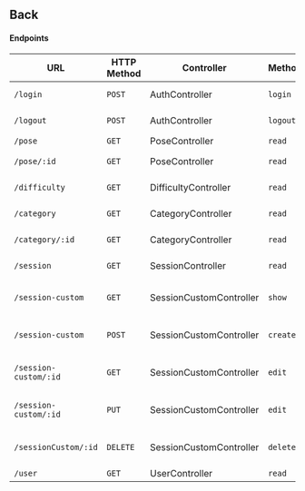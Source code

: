 ## Back

#### Endpoints

| URL                   | HTTP Method | Controller              | Method   | Content                   |
| --------------------- | ----------- | ----------------------- | -------- | ------------------------- |
| `/login`              | `POST`      | AuthController          | `login`  | Login form                |
| `/logout`             | `POST`      | AuthController          | `logout` | Logout form               |
| `/pose`               | `GET`       | PoseController          | `read`   | List poses                |
| `/pose/:id`           | `GET`       | PoseController          | `read`   | A specific pose           |
| `/difficulty`         | `GET`       | DifficultyController    | `read`   | List difficulties         |
| `/category`           | `GET`       | CategoryController      | `read`   | List categories           |
| `/category/:id`       | `GET`       | CategoryController      | `read`   | A specific category       |
| `/session`            | `GET`       | SessionController       | `read`   | List sessions             |
| `/session-custom`     | `GET`       | SessionCustomController | `show`   | List session custom       |
| `/session-custom`     | `POST`      | SessionCustomController | `create` | Create session custom     |
| `/session-custom/:id` | `GET`       | SessionCustomController | `edit`   | A specific session custom |
| `/session-custom/:id` | `PUT`       | SessionCustomController | `edit`   | Update session custom     |
| `/sessionCustom/:id`  | `DELETE`    | SessionCustomController | `delete` | Delete session custom     |
| `/user`               | `GET`       | UserController          | `read`   | List users                |
